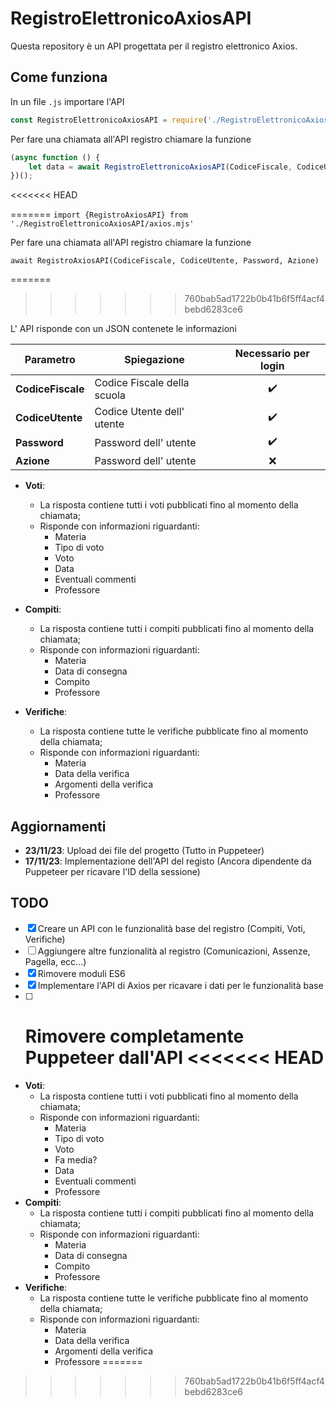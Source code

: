 # RegistroElettronicoAxiosAPI

Questa repository è un API progettata per il registro elettronico Axios.

## Come funziona

In un file `.js` importare l'API

```javascript
const RegistroElettronicoAxiosAPI = require('./RegistroElettronicoAxiosAPI/axios');
```

Per fare una chiamata all'API registro chiamare la funzione

```javascript
(async function () {
	let data = await RegistroElettronicoAxiosAPI(CodiceFiscale, CodiceUtente, Password, Azione)
})();
```
<<<<<<< HEAD

=======
`import {RegistroAxiosAPI} from './RegistroElettronicoAxiosAPI/axios.mjs'`

Per fare una chiamata all'API registro chiamare la funzione

`await RegistroAxiosAPI(CodiceFiscale, CodiceUtente, Password, Azione)`

=======
>>>>>>> 760bab5ad1722b0b41b6f5ff4acf4bebd6283ce6

L' API risponde con un JSON contenete le informazioni

| Parametro               | Spiegazione                 | Necessario per login |
| ----------------------- | --------------------------- | :------------------: |
| **CodiceFiscale** | Codice Fiscale della scuola |         ✔️         |
| **CodiceUtente**  | Codice Utente dell' utente  |         ✔️         |
| **Password**      | Password dell' utente       |         ✔️         |
| **Azione**        | Password dell' utente       |          ❌          |

- **Voti**:

  - La risposta contiene tutti i voti pubblicati fino al momento della chiamata;
  - Risponde con informazioni riguardanti:
    - Materia
    - Tipo di voto
    - Voto
    - Data
    - Eventuali commenti
    - Professore


- **Compiti**:

  - La risposta contiene tutti i compiti pubblicati fino al momento della chiamata;
  - Risponde con informazioni riguardanti:
    - Materia
    - Data di consegna
    - Compito
    - Professore
- **Verifiche**:

  - La risposta contiene tutte le verifiche pubblicate fino al momento della chiamata;
  - Risponde con informazioni riguardanti:
    - Materia
    - Data della verifica
    - Argomenti della verifica
    - Professore

## Aggiornamenti

- **23/11/23**: Upload dei file del progetto (Tutto in Puppeteer)
- **17/11/23**: Implementazione dell'API del registo (Ancora dipendente da Puppeteer per ricavare l'ID della sessione)

## TODO

* [X] Creare un API con le funzionalità base del registro (Compiti, Voti, Verifiche)
* [ ] Aggiungere altre funzionalità al registro (Comunicazioni, Assenze, Pagella, ecc...)
* [X] Rimovere moduli ES6
* [X] Implementare l'API di Axios per ricavare i dati per le funzionalità base
* [ ] Rimovere completamente Puppeteer dall'API
<<<<<<< HEAD
  =============================================

- **Voti**:
  - La risposta contiene tutti i voti pubblicati fino al momento della chiamata;
  - Risponde con informazioni riguardanti:
    - Materia
    - Tipo di voto
    - Voto
    - Fa media?
    - Data
    - Eventuali commenti
    - Professore
- **Compiti**:
  - La risposta contiene tutti i compiti pubblicati fino al momento della chiamata;
  - Risponde con informazioni riguardanti:
    - Materia
    - Data di consegna
    - Compito
    - Professore
- **Verifiche**:
  - La risposta contiene tutte le verifiche pubblicate fino al momento della chiamata;
  - Risponde con informazioni riguardanti:
    - Materia
    - Data della verifica
    - Argomenti della verifica
    - Professore
=======
>>>>>>> 760bab5ad1722b0b41b6f5ff4acf4bebd6283ce6
